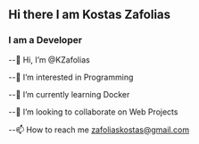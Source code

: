 ## Hi there I am Kostas Zafolias

### I am a Developer

--👋 Hi, I’m @KZafolias

--👀 I’m interested in Programming

--🌱 I’m currently learning Docker

--💞️ I’m looking to collaborate on Web Projects

--📫 How to reach me zafoliaskostas@gmail.com 


